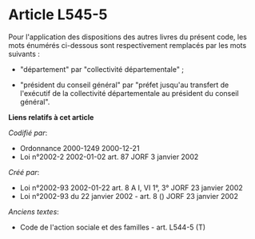 # Article L545-5

Pour l'application des dispositions des autres livres du présent code, les mots énumérés ci-dessous sont respectivement
remplacés par les mots suivants :

- "département" par "collectivité départementale" ;

- "président du conseil général" par "préfet jusqu'au transfert de l'exécutif de la collectivité départementale au président
du conseil général".

**Liens relatifs à cet article**

_Codifié par_:

  - Ordonnance 2000-1249 2000-12-21
  - Loi n°2002-2 2002-01-02 art. 87 JORF 3 janvier 2002

_Créé par_:

  - Loi n°2002-93 2002-01-22 art. 8 A I, VI 1°, 3° JORF 23 janvier 2002
  - Loi n°2002-93 du 22 janvier 2002 - art. 8 () JORF 23 janvier 2002

_Anciens textes_:

  - Code de l'action sociale et des familles - art. L544-5 (T)
